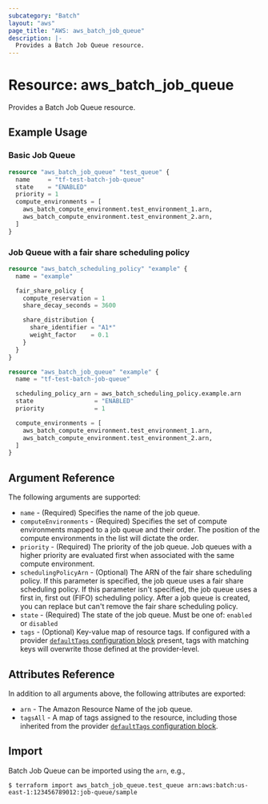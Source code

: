 ```yaml
---
subcategory: "Batch"
layout: "aws"
page_title: "AWS: aws_batch_job_queue"
description: |-
  Provides a Batch Job Queue resource.
---
```


# Resource: aws_batch_job_queue

Provides a Batch Job Queue resource.

## Example Usage

### Basic Job Queue

```terraform
resource "aws_batch_job_queue" "test_queue" {
  name     = "tf-test-batch-job-queue"
  state    = "ENABLED"
  priority = 1
  compute_environments = [
    aws_batch_compute_environment.test_environment_1.arn,
    aws_batch_compute_environment.test_environment_2.arn,
  ]
}
```

### Job Queue with a fair share scheduling policy

```terraform
resource "aws_batch_scheduling_policy" "example" {
  name = "example"

  fair_share_policy {
    compute_reservation = 1
    share_decay_seconds = 3600

    share_distribution {
      share_identifier = "A1*"
      weight_factor    = 0.1
    }
  }
}

resource "aws_batch_job_queue" "example" {
  name = "tf-test-batch-job-queue"

  scheduling_policy_arn = aws_batch_scheduling_policy.example.arn
  state                 = "ENABLED"
  priority              = 1

  compute_environments = [
    aws_batch_compute_environment.test_environment_1.arn,
    aws_batch_compute_environment.test_environment_2.arn,
  ]
}
```

## Argument Reference

The following arguments are supported:

* `name` - (Required) Specifies the name of the job queue.
* `computeEnvironments` - (Required) Specifies the set of compute environments
    mapped to a job queue and their order.  The position of the compute environments
    in the list will dictate the order.
* `priority` - (Required) The priority of the job queue. Job queues with a higher priority
    are evaluated first when associated with the same compute environment.
* `schedulingPolicyArn` - (Optional) The ARN of the fair share scheduling policy. If this parameter is specified, the job queue uses a fair share scheduling policy. If this parameter isn't specified, the job queue uses a first in, first out (FIFO) scheduling policy. After a job queue is created, you can replace but can't remove the fair share scheduling policy.
* `state` - (Required) The state of the job queue. Must be one of: `enabled` or `disabled`
* `tags` - (Optional) Key-value map of resource tags. If configured with a provider [`defaultTags` configuration block](https://registry.terraform.io/providers/hashicorp/aws/latest/docs#default_tags-configuration-block) present, tags with matching keys will overwrite those defined at the provider-level.

## Attributes Reference

In addition to all arguments above, the following attributes are exported:

* `arn` - The Amazon Resource Name of the job queue.
* `tagsAll` - A map of tags assigned to the resource, including those inherited from the provider [`defaultTags` configuration block](https://registry.terraform.io/providers/hashicorp/aws/latest/docs#default_tags-configuration-block).

## Import

Batch Job Queue can be imported using the `arn`, e.g.,

```
$ terraform import aws_batch_job_queue.test_queue arn:aws:batch:us-east-1:123456789012:job-queue/sample
```

<!-- cache-key: cdktf-0.17.0-pre.15 input-46f1ab6f16b208e3c790c6e0169374bdf636a9620505ae213cf085c35bbe88fd -->